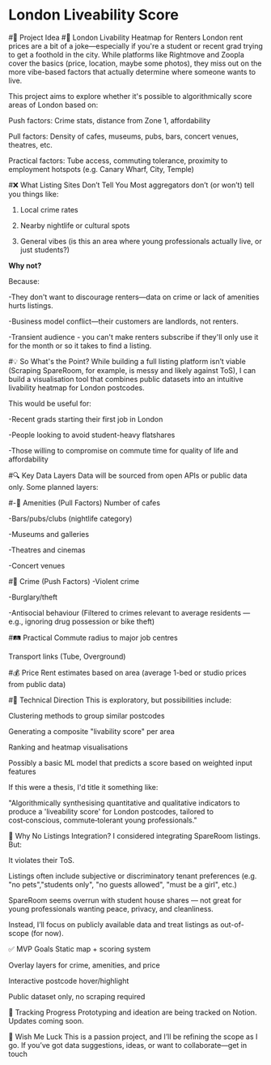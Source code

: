# London Liveability Score

#🧠 Project Idea
#🎯 London Livability Heatmap for Renters
London rent prices are a bit of a joke—especially if you're a student or recent grad trying to get a foothold in the city. While platforms like Rightmove and Zoopla cover the basics (price, location, maybe some photos), they miss out on the more vibe-based factors that actually determine where someone wants to live.

This project aims to explore whether it's possible to algorithmically score areas of London based on:

Push factors: Crime stats, distance from Zone 1, affordability

Pull factors: Density of cafes, museums, pubs, bars, concert venues, theatres, etc.

Practical factors: Tube access, commuting tolerance, proximity to employment hotspots (e.g. Canary Wharf, City, Temple)

#❌ What Listing Sites Don’t Tell You
Most aggregators don’t (or won’t) tell you things like:

1. Local crime rates

2. Nearby nightlife or cultural spots

3. General vibes (is this an area where young professionals actually live, or just students?)

**Why not?** 

Because:

-They don't want to discourage renters—data on crime or lack of amenities hurts listings.

-Business model conflict—their customers are landlords, not renters.

-Transient audience - you can't make renters subscribe if they'll only use it for the month or so it takes to find a listing.

#💡 So What's the Point?
While building a full listing platform isn’t viable (Scraping SpareRoom, for example, is messy and likely against ToS), I can build a visualisation tool that combines public datasets into an intuitive livability heatmap for London postcodes.

This would be useful for:

-Recent grads starting their first job in London

-People looking to avoid student-heavy flatshares

-Those willing to compromise on commute time for quality of life and affordability

#🔍 Key Data Layers
Data will be sourced from open APIs or public data only. Some planned layers:

#-📍 Amenities (Pull Factors)
Number of cafes

-Bars/pubs/clubs (nightlife category)

-Museums and galleries

-Theatres and cinemas

-Concert venues

#🚨 Crime (Push Factors)
-Violent crime

-Burglary/theft

-Antisocial behaviour
(Filtered to crimes relevant to average residents — e.g., ignoring drug possession or bike theft)

#🛤️ Practical
Commute radius to major job centres

Transport links (Tube, Overground)

#💰 Price
Rent estimates based on area (average 1-bed or studio prices from public data)

#🔧 Technical Direction
This is exploratory, but possibilities include:

Clustering methods to group similar postcodes

Generating a composite "livability score" per area

Ranking and heatmap visualisations

Possibly a basic ML model that predicts a score based on weighted input features

If this were a thesis, I'd title it something like:

  "Algorithmically synthesising quantitative and qualitative indicators to produce a 'liveability score' for London postcodes, tailored to cost‑conscious, commute‑tolerant young professionals."

🚫 Why No Listings Integration?
I considered integrating SpareRoom listings. But:

It violates their ToS.

Listings often include subjective or discriminatory tenant preferences (e.g. "no pets","students only", "no guests allowed", "must be a girl", etc.)

SpareRoom seems overrun with student house shares — not great for young professionals wanting peace, privacy, and cleanliness.

Instead, I’ll focus on publicly available data and treat listings as out-of-scope (for now).

✅ MVP Goals
Static map + scoring system

Overlay layers for crime, amenities, and price

Interactive postcode hover/highlight

Public dataset only, no scraping required

📓 Tracking Progress
Prototyping and ideation are being tracked on Notion. Updates coming soon.

🙌 Wish Me Luck
This is a passion project, and I’ll be refining the scope as I go. If you’ve got data suggestions, ideas, or want to collaborate—get in touch
